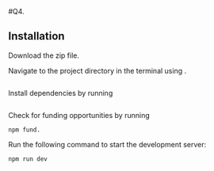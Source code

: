 #Q4.
## Installation
Download the zip file.

Navigate to the project directory in the terminal using .

```cd Q4
```
Install dependencies by running 
```npm install 
```
Check for funding opportunities by running 

```
npm fund.

```
Run the following command to start the development server:

```
npm run dev

```
